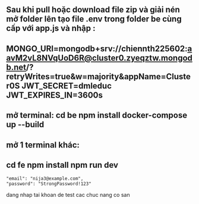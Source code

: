 Sau khi pull hoặc download file zip và giải nén
mở folder lên 
tạo file .env trong folder be cùng cấp với app.js và nhập :
-------------------------------------
MONGO_URI=mongodb+srv://chiennth225602:aavM2vL8NVqUoD6R@cluster0.zyeqztw.mongodb.net/?retryWrites=true&w=majority&appName=Cluster0S
JWT_SECRET=dmleduc
JWT_EXPIRES_IN=3600s
----------------------------------------------------------------------
mở terminal:
cd be
npm install
docker-compose up --build
--------------------------------------------
mở 1 terminal khác:
---------------------------------
cd fe 
npm install
npm run dev
---------------------------------
    "email": "nija3@example.com",
    "password": "StrongPassword!123"
dang nhap tai khoan de test cac chuc nang co san
